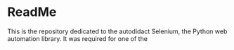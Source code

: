 # ReadMe

This is the repository dedicated to the autodidact Selenium, the Python web automation library. It was required for one of the
